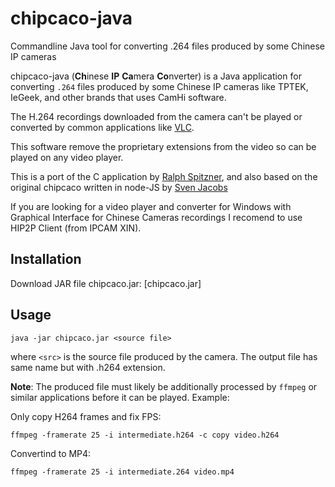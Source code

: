 # chipcaco-java
Commandline Java tool for converting .264 files produced by some Chinese IP cameras

chipcaco-java (**Ch**inese **IP** **Ca**mera **Co**nverter) is a Java application 
for converting `.264` files produced by some Chinese IP cameras like TPTEK, IeGeek, and other brands that uses CamHi software.

The H.264 recordings downloaded from the camera can't be played or converted by common applications like [VLC](https://www.videolan.org/vlc/). 

This software remove the proprietary extensions from the video so can be played on any video player.

This is a port of the C application by [Ralph Spitzner](https://www.spitzner.org/kkmoon.html), and also based on the original chipcaco written in node-JS by [Sven Jacobs](https://github.com/svenjacobs/chipcaco)

If you are looking for a video player and converter for Windows with Graphical Interface for Chinese Cameras recordings I recomend to use HIP2P Client (from IPCAM XIN).

## Installation

Download JAR file chipcaco.jar: 
[chipcaco.jar]   

## Usage
    
    java -jar chipcaco.jar <source file> 

where `<src>` is the source file produced by the camera. The output file has same name but with .h264 extension.

**Note**: The produced file must likely be additionally processed by `ffmpeg` or similar applications before it can be played. Example:

Only copy H264 frames and fix FPS:

    ffmpeg -framerate 25 -i intermediate.h264 -c copy video.h264

Convertind to MP4: 

    ffmpeg -framerate 25 -i intermediate.264 video.mp4   
